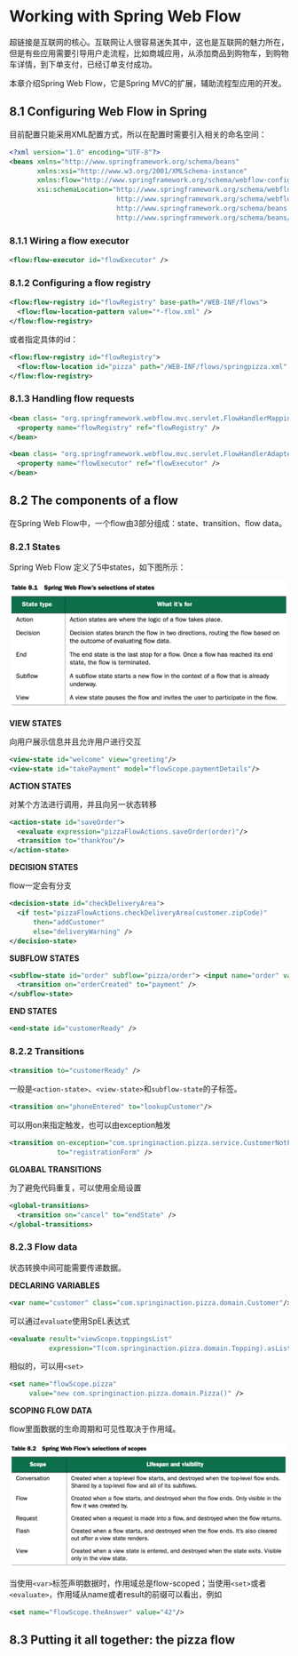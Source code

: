 # Working with Spring Web Flow

超链接是互联网的核心。互联网让人很容易迷失其中，这也是互联网的魅力所在，但是有些应用需要引导用户走流程，比如商城应用，从添加商品到购物车，到购物车详情，到下单支付，已经订单支付成功。

本章介绍Spring Web Flow，它是Spring MVC的扩展，辅助流程型应用的开发。

## 8.1 Configuring Web Flow in Spring

目前配置只能采用XML配置方式，所以在配置时需要引入相关的命名空间：

```xml
<?xml version="1.0" encoding="UTF-8"?>
<beans xmlns="http://www.springframework.org/schema/beans"
       xmlns:xsi="http://www.w3.org/2001/XMLSchema-instance"
       xmlns:flow="http://www.springframework.org/schema/webflow-config"
       xsi:schemaLocation="http://www.springframework.org/schema/webflow-config
                           http://www.springframework.org/schema/webflow-config/[CA]spring-webflow-config-2.3.xsd
                           http://www.springframework.org/schema/beans
                           http://www.springframework.org/schema/beans/spring-beans.xsd">
```

### 8.1.1 Wiring a flow executor

```xml
<flow:flow-executor id="flowExecutor" />
```

### 8.1.2 Configuring a flow registry

```xml
<flow:flow-registry id="flowRegistry" base-path="/WEB-INF/flows">
  <flow:flow-location-pattern value="*-flow.xml" />
</flow:flow-registry>
```

或者指定具体的id：

```xml
<flow:flow-registry id="flowRegistry">
  <flow:flow-location id="pizza" path="/WEB-INF/flows/springpizza.xml" />
</flow:flow-registry>
```

### 8.1.3 Handling flow requests

```xml
<bean class= "org.springframework.webflow.mvc.servlet.FlowHandlerMapping">
  <property name="flowRegistry" ref="flowRegistry" />
</bean>
```

```xml
<bean class= "org.springframework.webflow.mvc.servlet.FlowHandlerAdapter">
  <property name="flowExecutor" ref="flowExecutor" />
</bean>
```

## 8.2 The components of a flow

在Spring Web Flow中，一个flow由3部分组成：state、transition、flow data。

### 8.2.1 States

Spring Web Flow 定义了5中states，如下图所示：

![image-20191031135628632](./img/08-states.png)

**VIEW STATES**

向用户展示信息并且允许用户进行交互

```xml
<view-state id="welcome" view="greeting"/>
<view-state id="takePayment" model="flowScope.paymentDetails"/>
```

**ACTION STATES**

对某个方法进行调用，并且向另一状态转移

```xml
<action-state id="saveOrder">
  <evaluate expression="pizzaFlowActions.saveOrder(order)"/>
  <transition to="thankYou"/>
</action-state>
```

**DECISION STATES**

flow一定会有分支

```xml
<decision-state id="checkDeliveryArea">
  <if test="pizzaFlowActions.checkDeliveryArea(customer.zipCode)"
      then="addCustomer"
      else="deliveryWarning" />
</decision-state>
```

**SUBFLOW STATES**

```xml
<subflow-state id="order" subflow="pizza/order"> <input name="order" value="order"/>
  <transition on="orderCreated" to="payment" />
</subflow-state>
```

**END STATES**

```xml
<end-state id="customerReady" />
```

### 8.2.2 Transitions

```xml
<transition to="customerReady" />
```

一般是`<action-state>`、`<view-state>`和`subflow-state`的子标签。

```xml
<transition on="phoneEntered" to="lookupCustomer"/>
```

可以用on来指定触发，也可以由exception触发

```xml
<transition on-exception="com.springinaction.pizza.service.CustomerNotFoundException"
            to="registrationForm" />
```

**GLOABAL TRANSITIONS**

为了避免代码重复，可以使用全局设置

```xml
<global-transitions>
  <transition on="cancel" to="endState" />
</global-transitions>
```

### 8.2.3 Flow data

状态转换中间可能需要传递数据。

**DECLARING VARIABLES**

```xml
<var name="customer" class="com.springinaction.pizza.domain.Customer"/>
```

可以通过`evaluate`使用SpEL表达式

```xml
<evaluate result="viewScope.toppingsList"
          expression="T(com.springinaction.pizza.domain.Topping).asList()" />
```

相似的，可以用`<set>`

```xml
<set name="flowScope.pizza"
     value="new com.springinaction.pizza.domain.Pizza()" />
```

**SCOPING FLOW DATA**

flow里面数据的生命周期和可见性取决于作用域。

![image-20191104202847500](./img/08-flow-scope.png)

当使用`<var>`标签声明数据时，作用域总是flow-scoped；当使用`<set>`或者`<evaluate>`，作用域从name或者result的前缀可以看出，例如

```xml
<set name="flowScope.theAnswer" value="42"/>
```

## 8.3 Putting it all together: the pizza flow

